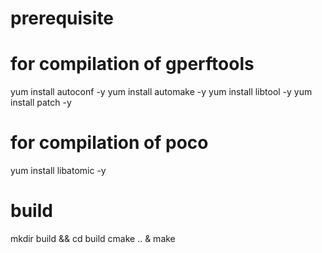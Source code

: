 # prerequisite
# for compilation of gperftools
yum install autoconf -y
yum install automake  -y
yum install libtool  -y
yum install patch  -y
# for compilation of poco
yum install libatomic -y
# build
mkdir build && cd build
cmake .. & make
